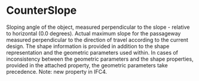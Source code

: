 CounterSlope
============

Sloping angle of the object, measured perpendicular to the slope  - relative to horizontal (0.0 degrees).
Actual maximum slope for the passageway measured perpendicular to the direction of travel according to the current design. The shape information is provided in addition to the shape representation and the geometric parameters used within. In cases of inconsistency between the geometric parameters and the shape properties, provided in the attached property, the geometric parameters take precedence.
Note: new property in IFC4.
